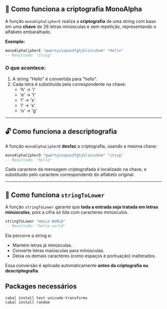 

## 🔄 Como funciona a criptografia MonoAlpha

A função `monoAlphaCipherE` realiza a **criptografia** de uma string com base em uma **chave** de 26 letras minúsculas e sem repetição, representando o alfabeto embaralhado.

**Exemplo:**

```haskell
monoAlphaCipherE "qwertyuiopasdfghjklzxcvbnm" "Hello"
-- Resultado: "itssg"
```

### O que acontece:

1. A string "Hello" é convertida para "hello".
2. Cada letra é substituída pela correspondente na chave:
   - 'h' → 'i'
   - 'e' → 't'
   - 'l' → 's'
   - 'l' → 's'
   - 'o' → 'g'

---

## 🔓 Como funciona a descriptografia

A função `monoAlphaCipherD` **desfaz** a criptografia, usando a mesma chave:

```haskell
monoAlphaCipherD "qwertyuiopasdfghjklzxcvbnm" "itssg"
-- Resultado: "hello"
```

Cada caractere da mensagem criptografada é localizado na chave, e substituído pelo caractere correspondente do alfabeto original.

---

## 🔡 Como funciona `stringToLower`

A função `stringToLower` garante que **toda a entrada seja tratada em letras minúsculas**, pois a cifra só lida com caracteres minúsculos.

```haskell
stringToLower "HeLLo WoRLD"
-- Resultado: "hello world"
```

Ela percorre a string e:
- Mantém letras já minúsculas.
- Converte letras maiúsculas para minúsculas.
- Deixa os demais caracteres (como espaços e pontuação) inalterados.

Essa conversão é aplicada automaticamente **antes da criptografia ou descriptografia**.


## Packages necessários 
```
cabal install text unicode-transforms
cabal install random

```